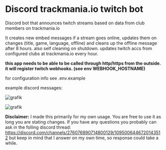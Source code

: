 # Discord trackmania.io twitch bot

Discord bot that announces twitch streams based on data from club members on trackmania.io

It creates new embed messages if a stream goes online, updates them on changes (title, game, language, offline) and cleans up the offline message after 8 hours. also self cleaning on shutdown. updates twitch accs from configured clubs at trackmania.io every hour.

**this app needs to be able to be called through http/https from the outside. it will register twitch webhooks. (see env WEBHOOK_HOSTNAME)**

for configuration info see .env.example

example discord messages:

![grafik](https://user-images.githubusercontent.com/4919213/221337001-7835e089-d6ee-4249-b6cd-c8046b8f0f58.png)

![grafik](https://user-images.githubusercontent.com/4919213/221338113-2a79b06c-7bf1-452e-8b47-2b5b0b19184d.png)

**Disclaimer:** I made this primarily for my own usage. You are free to use it as long you are stating changes. If you have any questions you probably can ask in the folling discord thread: https://discord.com/channels/276076890714800129/1095006446720143512 but keep in mind that I answer on my own time, so response could take a while.
